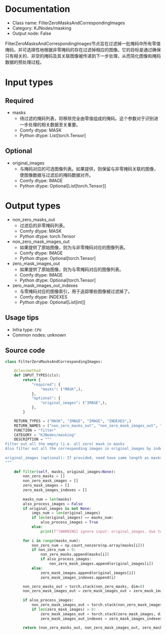 
# Documentation
- Class name: FilterZeroMasksAndCorrespondingImages
- Category: KJNodes/masking
- Output node: False

FilterZeroMasksAndCorrespondingImages节点旨在过滤掉一批掩码中所有零值掩码，并可选择性地根据非零掩码的存在过滤掉相应的图像。它的目标是通过确保只有相关的、非空的掩码及其关联图像被传递到下一步处理，从而简化图像和掩码数据的预处理过程。

# Input types
## Required
- masks
    - 待过滤的掩码列表，将移除完全由零值组成的掩码。这个参数对于识别进一步处理的相关数据至关重要。
    - Comfy dtype: MASK
    - Python dtype: List[torch.Tensor]

## Optional
- original_images
    - 与掩码对应的可选图像列表。如果提供，则保留与非零掩码关联的图像，使图像数据与过滤后的掩码数据对齐。
    - Comfy dtype: IMAGE
    - Python dtype: Optional[List[torch.Tensor]]

# Output types
- non_zero_masks_out
    - 过滤后的非零掩码列表。
    - Comfy dtype: MASK
    - Python dtype: torch.Tensor
- non_zero_mask_images_out
    - 如果提供了原始图像，则为与非零掩码对应的图像列表。
    - Comfy dtype: IMAGE
    - Python dtype: Optional[torch.Tensor]
- zero_mask_images_out
    - 如果提供了原始图像，则为与零掩码对应的图像列表。
    - Comfy dtype: IMAGE
    - Python dtype: Optional[torch.Tensor]
- zero_mask_images_out_indexes
    - 与零掩码对应的图像索引，用于追踪哪些图像被过滤掉了。
    - Comfy dtype: INDEXES
    - Python dtype: Optional[List[int]]


## Usage tips
- Infra type: `CPU`
- Common nodes: unknown


## Source code
```python
class FilterZeroMasksAndCorrespondingImages:

    @classmethod
    def INPUT_TYPES(cls):
        return {
            "required": {
                "masks": ("MASK",),
            },
            "optional": {
                "original_images": ("IMAGE",), 
            },
        }

    RETURN_TYPES = ("MASK", "IMAGE", "IMAGE", "INDEXES",)
    RETURN_NAMES = ("non_zero_masks_out", "non_zero_mask_images_out", "zero_mask_images_out", "zero_mask_images_out_indexes",)
    FUNCTION = "filter"
    CATEGORY = "KJNodes/masking"
    DESCRIPTION = """
Filter out all the empty (i.e. all zero) mask in masks  
Also filter out all the corresponding images in original_images by indexes if provide  
  
original_images (optional): If provided, need have same length as masks.
"""
    
    def filter(self, masks, original_images=None):
        non_zero_masks = []
        non_zero_mask_images = []
        zero_mask_images = []
        zero_mask_images_indexes = []
        
        masks_num = len(masks)
        also_process_images = False
        if original_images is not None:
            imgs_num = len(original_images)
            if len(original_images) == masks_num:
                also_process_images = True
            else:
                print(f"[WARNING] ignore input: original_images, due to number of original_images ({imgs_num}) is not equal to number of masks ({masks_num})")
        
        for i in range(masks_num):
            non_zero_num = np.count_nonzero(np.array(masks[i]))
            if non_zero_num > 0:
                non_zero_masks.append(masks[i])
                if also_process_images:
                    non_zero_mask_images.append(original_images[i])
            else:
                zero_mask_images.append(original_images[i])
                zero_mask_images_indexes.append(i)

        non_zero_masks_out = torch.stack(non_zero_masks, dim=0)
        non_zero_mask_images_out = zero_mask_images_out = zero_mask_images_out_indexes = None
        
        if also_process_images:
            non_zero_mask_images_out = torch.stack(non_zero_mask_images, dim=0)
            if len(zero_mask_images) > 0:
                zero_mask_images_out = torch.stack(zero_mask_images, dim=0)
                zero_mask_images_out_indexes = zero_mask_images_indexes

        return (non_zero_masks_out, non_zero_mask_images_out, zero_mask_images_out, zero_mask_images_out_indexes)

```
